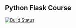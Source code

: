 ## Python Flask Course

[![Build Status](https://travis-ci.org/danielino/python-flask-course.svg?branch=master)](https://travis-ci.org/danielino/python-flask-course)